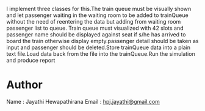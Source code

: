 

I implement three classes for this.The train queue must be visually shown and let passenger waiting in the waiting room to be added to trainQueue without the need of reentering the data but adding from waiting room passenger list to queue.
Train queue must visualized with 42 slots and passenger name should be displayed against seat if s/he has arrived to board the train otherwise display empty.passenger detail should be taken as input and passenger should be deleted.Store trainQueue data into a plain text file.Load data back from the file into the trainQueue.Run the simulation and produce report  

# Author 
Name : Jayathi Hewapathirana
Email : hpj.jayathi@gmail.com
